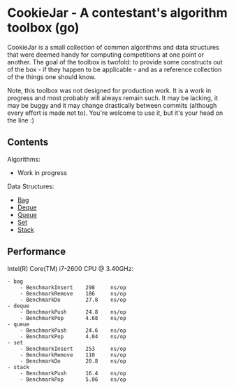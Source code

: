   CookieJar - A contestant's algorithm toolbox (go)
=====================================================

CookieJar is a small collection of common algorithms and data structures that were deemed handy for computing competitions at one point or another. The goal of the toolbox is twofold: to provide some constructs out of the box - if they happen to be applicable - and as a reference collection of the things one should know.

Note, this toolbox was not designed for production work. It is a work in progress and most probably will always remain such. It may be lacking, it may be buggy and it may change drastically between commits (although every effort is made not to). You're welcome to use it, but it's your head on the line :)

  Contents
------------

Algorithms:
 - Work in progress

Data Structures:
 - [Bag](http://godoc.org/github.com/karalabe/cookiejar/bag)
 - [Deque](http://godoc.org/github.com/karalabe/cookiejar/deque)
 - [Queue](http://godoc.org/github.com/karalabe/cookiejar/queue)
 - [Set](http://godoc.org/github.com/karalabe/cookiejar/set)
 - [Stack](http://godoc.org/github.com/karalabe/cookiejar/stack)

  Performance
---------------

Intel(R) Core(TM) i7-2600 CPU @ 3.40GHz:
```
- bag
    - BenchmarkInsert    298     ns/op
    - BenchmarkRemove    186     ns/op
    - BenchmarkDo        27.8    ns/op
- deque
    - BenchmarkPush      24.8    ns/op
    - BenchmarkPop       4.68    ns/op
- queue
    - BenchmarkPush      24.6    ns/op
    - BenchmarkPop       4.04    ns/op
- set
    - BenchmarkInsert    253     ns/op
    - BenchmarkRemove    110     ns/op
    - BenchmarkDo        20.8    ns/op
- stack
    - BenchmarkPush      16.4    ns/op
    - BenchmarkPop       5.06    ns/op
```

